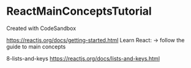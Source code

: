 # ReactMainConceptsTutorial

Created with CodeSandbox

https://reactjs.org/docs/getting-started.html
Learn React:
-> follow the guide to main concepts


8-lists-and-keys
https://reactjs.org/docs/lists-and-keys.html
